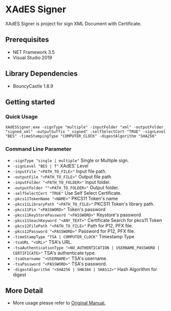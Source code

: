 # XAdES Signer

XAdES Signer is project for sign XML Document with Certificate.

## Prerequisites

- NET Framework 3.5
- Visual Studio 2019

## Library Dependencies

- BouncyCastle 1.8.9

## Getting started

### Quick Usage

`XAdESSigner.exe -signType "multiple" -inputFolder "xml" -outputFolder "signed_xml" -outputSuffix "_signed" -selfSelectCert "TRUE" -signLevel "BES" -timeStampingType "COMPUTER_CLOCK" -digestAlgorithm "SHA256" `

### Command Line Parameter

- `-signType "single | multiple"` Single or Multiple sign.
- `-signLevel "BES | T"` XAdES' Level
- `-inputFile "<PATH_TO_FILE>"` Input file path.
- `-outputFile "<PATH_TO_FILE>"` Output file path
- `-inputFolder "<PATH_TO_FOLDER>"` Input folder.
- `-outputFolder ""<PATH_TO_FOLDER>"` Output folder.
- `-selfSelectCert "TRUE"` Use Self Select Certificate.
- `-pkcs11TokenName "<NAME>"` PKCS11 Token's name
- `-pkcs11LibraryPath "<PATH_TO_FILE>"` PKCS11 Token's library path.
- `-pkcs11Pin "<PASSWORD>"` Token's password
- `-pkcs11KeyStorePassword "<PASSWORD>"` Keystore's password
- `-pkcs11SeachKeyword "<ANY_TEXT>"` Certificate Search for pkcs11 Token
- `-pkcs12FilePath "<PATH_TO_FILE>"` Path for P12, PFX file.
- `-pkcs12Password "<PASSWORD>"` Password for P12, PFX file.
- `-timeStampType "TSA | COMPUTER_CLOCK"` Timestamp Type
- `-tsaURL "<URL>"` TSA's URL.
- `-tsaAuthenticationType "<NO_AUTHENTICATION | USERNAME_PASSWORD | CERTIFICATE>"` TSA's authenticate type.
- `-tsaUsername "<USERNAME>"` TSA's username.
- `-tsaPassword "<PASSWORD>"` TSA's password.
- `-digestAlgorithm "<SHA256 | SHA384 | SHA512>"` Hash Algorithm for digest

## More Detail

- More usage please refer to [Original Manual.](<XAdESSigner/Manual/04_Manual_XAdESSigner%20(.NET).docx>)
